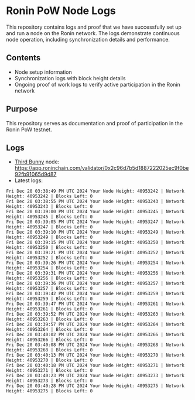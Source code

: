 # Ronin PoW Node Logs

This repository contains logs and proof that we have successfully set up and run a node on the Ronin network. The logs demonstrate continuous node operation, including synchronization details and performance.

## Contents

- Node setup information
- Synchronization logs with block height details
- Ongoing proof of work logs to verify active participation in the Ronin network

## Purpose

This repository serves as documentation and proof of participation in the Ronin PoW testnet.

## Logs

- [Third Bunny](https://thirdbunny.xyz/) node: https://app.roninchain.com/validator/0x2c96d7b5d1887222025ec9f0be92fb91065d9d87
- Latest logs:
```
Fri Dec 20 03:38:49 PM UTC 2024 Your Node Height: 40953242 | Network Height: 40953242 | Blocks Left: 0
Fri Dec 20 03:38:55 PM UTC 2024 Your Node Height: 40953243 | Network Height: 40953243 | Blocks Left: 0
Fri Dec 20 03:39:00 PM UTC 2024 Your Node Height: 40953245 | Network Height: 40953245 | Blocks Left: 0
Fri Dec 20 03:39:05 PM UTC 2024 Your Node Height: 40953247 | Network Height: 40953247 | Blocks Left: 0
Fri Dec 20 03:39:10 PM UTC 2024 Your Node Height: 40953249 | Network Height: 40953249 | Blocks Left: 0
Fri Dec 20 03:39:15 PM UTC 2024 Your Node Height: 40953250 | Network Height: 40953250 | Blocks Left: 0
Fri Dec 20 03:39:21 PM UTC 2024 Your Node Height: 40953252 | Network Height: 40953252 | Blocks Left: 0
Fri Dec 20 03:39:26 PM UTC 2024 Your Node Height: 40953254 | Network Height: 40953254 | Blocks Left: 0
Fri Dec 20 03:39:31 PM UTC 2024 Your Node Height: 40953256 | Network Height: 40953256 | Blocks Left: 0
Fri Dec 20 03:39:36 PM UTC 2024 Your Node Height: 40953257 | Network Height: 40953257 | Blocks Left: 0
Fri Dec 20 03:39:42 PM UTC 2024 Your Node Height: 40953259 | Network Height: 40953259 | Blocks Left: 0
Fri Dec 20 03:39:47 PM UTC 2024 Your Node Height: 40953261 | Network Height: 40953261 | Blocks Left: 0
Fri Dec 20 03:39:52 PM UTC 2024 Your Node Height: 40953263 | Network Height: 40953263 | Blocks Left: 0
Fri Dec 20 03:39:57 PM UTC 2024 Your Node Height: 40953264 | Network Height: 40953264 | Blocks Left: 0
Fri Dec 20 03:40:02 PM UTC 2024 Your Node Height: 40953266 | Network Height: 40953266 | Blocks Left: 0
Fri Dec 20 03:40:08 PM UTC 2024 Your Node Height: 40953268 | Network Height: 40953268 | Blocks Left: 0
Fri Dec 20 03:40:13 PM UTC 2024 Your Node Height: 40953270 | Network Height: 40953270 | Blocks Left: 0
Fri Dec 20 03:40:18 PM UTC 2024 Your Node Height: 40953271 | Network Height: 40953271 | Blocks Left: 0
Fri Dec 20 03:40:23 PM UTC 2024 Your Node Height: 40953273 | Network Height: 40953273 | Blocks Left: 0
Fri Dec 20 03:40:28 PM UTC 2024 Your Node Height: 40953275 | Network Height: 40953275 | Blocks Left: 0
```
